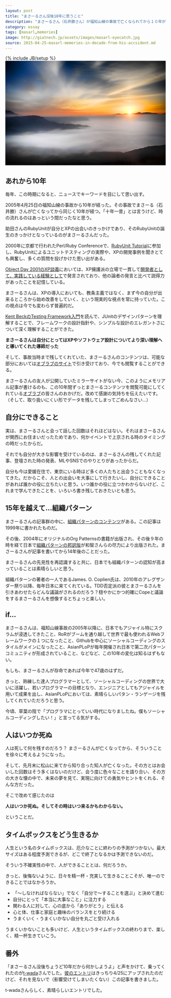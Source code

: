 ```yaml
---
layout: post
title: "まさーるさん没後10年に思うこと"
description: "まさーるさん（石井勝さん）が福知山線の事故で亡くなられてから１０年が過ぎた。まさーるさんの思い出と人の生き方について考えた。"
category: essay
tags: [masarl,memories]
image: http://giatnech.jp/assets/images/masarl-eyecatch.jpg
source: 2015-04-25-masarl-memories-in-decade-from-his-accsident.md
---
```

{% include JB/setup %}
<img src="/assets/images/masarl-eyecatch.jpg"/>

## あれから10年

毎年、この時期になると、ニュースでキーワードを目にして思い出す。

2005年4月25日の福知山線の事故から10年が経った。その事故でまさーる（石井勝）さんが亡くなってから同じく10年が経つ。「十年一昔」とは言うけど、時の流れるのはあっという間だったなと思う。

助田さんのRubyUnitが自分とXPの出会いのきっかけであり、そのRubyUnitの誕生のきっかけとなっているのがまさーるさんだった。

2000年に京都で行われたPerl/Ruby Conferenceで、[RubyUnit Tutorial](http://objectclub.jp/community/memorial/homepage3.nifty.com/masarl/article/xp-tutorial.html)に参加し、RubyUnitによるユニットテスティングの実際や、XPの開発事例を聞きとても興奮し、多くの質問を投げかけた思い出がある。

[Object Day 2001のXP談義](https://www.ogis-ri.co.jp/otc/hiroba/specials/oday2001/report/A3.html)においては、XP擁護派の立場で一貫して[開発者として、実践している経験として](http://objectclub.jp/community/memorial/homepage3.nifty.com/masarl/article/object-day-2001-xp-talk.html)で発言されており、他の論者の発言と比べて説得力があったことを記憶している。

まさーるさんは、XPの導入においても、教条主義ではなく、まず今の自分が出来るところから始め改善をしていく、という現実的な視点を常に持っていた。この視点は今でも変わらず普遍的だ。

[Kent BeckのTesting Framework入門](http://objectclub.jp/community/memorial/homepage3.nifty.com/masarl/article/testing-framework.htm)を読んで、JUnitのデザインパターンを理解することで、フレームワークの設計指針や、シンプルな設計のエレガントさについて深く理解することができた。

**まさーるさんは自分にとってはXPやソフトウェア設計についてより深い理解へと導いてくれた導師だった**

そして、事故当時まで残してくれていた、まさーるさんのコンテンツは、可能な部分においては[オブラブのサイト](http://objectclub.jp/community/memorial/homepage3.nifty.com/masarl/)で引き受けており、今でも閲覧することができる。

まさーるさんの友人が公開していたミラーサイトがない今、このようにメモリアル記事が書けるのも、この10年間ずっとまさーるコンテンツを閲覧可能にしてくれている[オブラブ](http://www.objectclub.jp)の皆さんのおかげだ。改めて感謝の気持ちを伝えたいです。（そして、取り扱いにくい形でデータを残してしまってごめんなさい…）

## 自分にできること

実は、まさーるさんと会って話した回数はそれほどはない。それはまさーるさんが関西にお住まいだったためであり、何かイベントで上京される時のタイミングの時だったからだ。

それでも自分が大きな影響を受けているのは、まさーるさんの残してくれた記事、登壇された時の発表、MLやSNSでのやりとりがあったからだ。

自分も今は愛媛在住で、東京にいる時ほど多くの人たちと出会うこともなくなってきた。だからこそ、人との出会いを大事にして行きたいし、自分にできることがあれば誰かの役に立ちたいと思う。いつ誰かの役に立つかわからないけど、これまで学んできたことを、いろいろ書き残しておきたいとも思う。

## 15年を越えて…組織パターン

まさーるさんの記事群の中に、[組織パターンのコンテンツ](http://objectclub.jp/community/memorial/homepage3.nifty.com/masarl/article/org-process-pattern.html)がある。この記事は1999年に書かれたものだ。

その後、2004年にオリジナルのOrg Patternsの書籍が出版され、その後９年の時を経て日本で[組織パターンの邦訳版](http://www.amazon.co.jp/%E7%B5%84%E7%B9%94%E3%83%91%E3%82%BF%E3%83%BC%E3%83%B3-Object-Oriented-SELECTION-Coplien/dp/4798128449)が和智さんらの尽力により出版された。まさーるさんが記事を書いてから14年後のことだった。

まさーるさんの先見性を再認識すると共に、日本でも組織パターンの認知が高まっていることは素晴らしいと思う。

組織パターンの著者の一人であるJames. O. Coplien氏は、2010年のアレグザンダー祭り以降、毎年日本に来てくれている。TDD否定派の彼とまさーるさんを引きあわせたらどんな議論がされるのだろう？穏やかにかつ的確にCopeと議論をするまさーるさんを想像するとちょっと楽しい。

## if…

まさーるさんは、福知山線事故の2005年以降に、日本でもアジャイル特にスクラムが浸透してきたこと、RoRがブームを通り越して世界で最も使われるWebフレームワークの１つになったこと、Githubを中心にソーシャルコーディングのスタイルがメインになったこと、AsianPLoPが毎年開催され日本で第二次パターンコミュニティが形成されていること、などなど、この10年の変化は知るはずもない。

もしも、まさーるさんが存命であれば今年で47歳のはずだ。

きっと、熟練した達人プログラマーとして、ソーシャルコーディングの世界で大いに活躍し、若いプログラマーの目標となり、エンジニアとしてもアジャイルを用いて成果を出し、AsianPLoPにおいては、素晴らしいパタン・ランゲージを残してくれていただろうと思う。

今頃、草葉の陰で「プログラマにとっていい時代になりましたね。僕もソーシャルコーディングしたい！」と言ってる気がする。

## 人はいつか死ぬ

人は死して何を残すのだろう？ まさーるさんが亡くなってから、そういうことを徐々に考えるようになった。

そして、先月末に松山に来てから知り合った知人が亡くなった。その方とはお会いした回数はそう多くはないのだけど、会う度に色々なことを語り合い、その方の大きな懐の中で、未来の夢を見て、実現に向けての勇気やヒントをくれる、そんな方だった。

そこで改めて感じたのは

**人はいつか死ぬ。そしてその時はいつ来るかもわからない。**

ということだ。

## タイムボックスをどう生きるか

人生という名のタイムボックスは、厄介なことに終わりの予測がつかない。最大サイズはある程度予測できるが、どこで終了となるかは予測できないのだ。

そういう不確実性の中で、人ができることとは、何だろうか。

きっと、後悔ないように、日々を精一杯・充実して生きることこそが、唯一のできることではなかろうか。

* 「〜しなければならない」でなく「自分で〜することを選ぶ」と決めて進む
* 自分にとって「本当に大事なこと」に注力する
* 関わる人に対して、心の底から「ありがとう」と伝える
* 心と体、仕事と家庭と趣味のバランスをとり続ける
* うまくいく・うまくいかない自分を丸ごと受け入れる

うまくいかないことも多いけど、人生というタイムボックスの終わりまで、楽しく、精一杯生きていこう。

## 番外

「まさーるさん没後ちょうど10年だから何かしようよ」と声をかけて、乗ってくれたのが[t-wada](http://t-wada.hatenablog.jp)さんでした。[彼のエントリ](http://t-wada.hatenablog.jp/entry/masarl-memories)はきっちり4/25にアップされたのだけど、それを見ないで（影響受けてしまいたくない）この記事を書きました。

t-wadaさんらしく、素晴らしいエントリでした。





